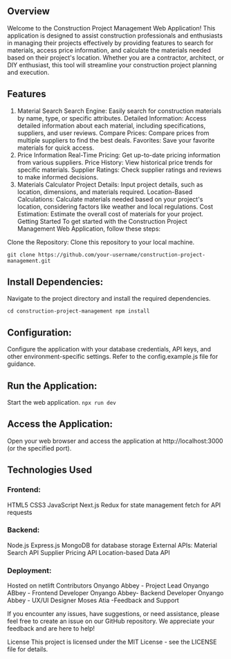 ## Overview

Welcome to the Construction Project Management Web Application! This application is designed to assist construction professionals and enthusiasts in managing their projects effectively by providing features to search for materials, access price information, and calculate the materials needed based on their project's location. Whether you are a contractor, architect, or DIY enthusiast, this tool will streamline your construction project planning and execution.

## Features

1. Material Search
   Search Engine: Easily search for construction materials by name, type, or specific attributes.
   Detailed Information: Access detailed information about each material, including specifications, suppliers, and user reviews.
   Compare Prices: Compare prices from multiple suppliers to find the best deals.
   Favorites: Save your favorite materials for quick access.
2. Price Information
   Real-Time Pricing: Get up-to-date pricing information from various suppliers.
   Price History: View historical price trends for specific materials.
   Supplier Ratings: Check supplier ratings and reviews to make informed decisions.
3. Materials Calculator
   Project Details: Input project details, such as location, dimensions, and materials required.
   Location-Based Calculations: Calculate materials needed based on your project's location, considering factors like weather and local regulations.
   Cost Estimation: Estimate the overall cost of materials for your project.
   Getting Started
   To get started with the Construction Project Management Web Application, follow these steps:

Clone the Repository: Clone this repository to your local machine.

`git clone https://github.com/your-username/construction-project-management.git`

## Install Dependencies:

Navigate to the project directory and install the required dependencies.

`cd construction-project-management
npm install
`

## Configuration:

Configure the application with your database credentials, API keys, and other environment-specific settings. Refer to the config.example.js file for guidance.

## Run the Application:

Start the web application.
`npx run dev
`

## Access the Application:

Open your web browser and access the application at http://localhost:3000 (or the specified port).

## Technologies Used

### Frontend:

HTML5
CSS3
JavaScript
Next.js
Redux for state management
fetch for API requests

### Backend:

Node.js
Express.js
MongoDB for database storage
External APIs:
Material Search API
Supplier Pricing API
Location-based Data API

### Deployment:

Hosted on netlift
Contributors
Onyango Abbey - Project Lead
Onyango ABbey - Frontend Developer
Onyango Abbey- Backend Developer
Onyango Abbey - UX/UI Designer
Moses Atia -Feedback and Support

If you encounter any issues, have suggestions, or need assistance, please feel free to create an issue on our GitHub repository. We appreciate your feedback and are here to help!

License
This project is licensed under the MIT License - see the LICENSE file for details.
